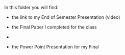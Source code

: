 
In this folder you will find:

- the link to my End of Semester Presentation (video)

- the Final Paper I completed for the class
- 
- the Power Point Presentation for my Final 
